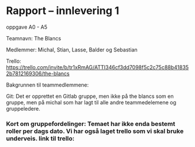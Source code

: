 # Rapport – innlevering 1

oppgave A0 - A5 

Teamnavn: The Blancs  

Medlemmer: Michal, Stian, Lasse, Balder og Sebastian

Trello: https://trello.com/invite/b/tr1xRmAG/ATTI346cf3dd7098f5c2c75c88b418352b7812169306/the-blancs

Bakgrunnen til teammedlemmene: 


Git: Det er opprettet en Gitlab gruppe, men ikke på the blancs som en gruppe, men på michal som har lagt til alle andre teammedelemene og gruppeledere. 

### Kort om gruppefordelinger: Temaet har ikke enda bestemt roller per dags dato. Vi har også laget trello som vi skal bruke underveis. link til trello: 




